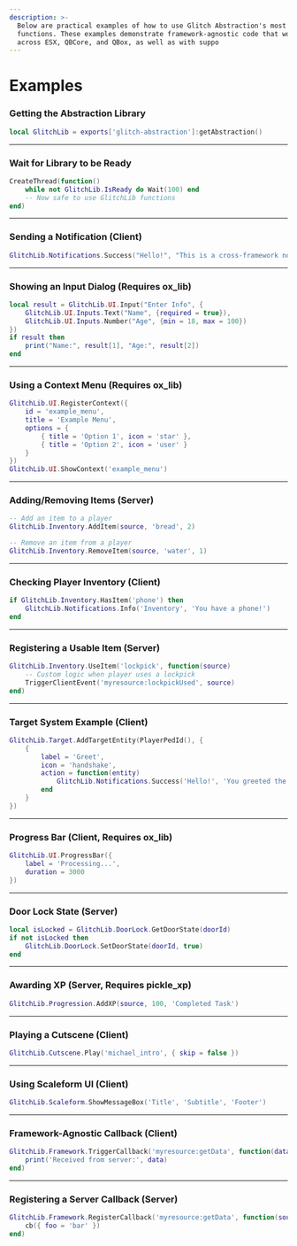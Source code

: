 ```yaml
---
description: >-
  Below are practical examples of how to use Glitch Abstraction's most common
  functions. These examples demonstrate framework-agnostic code that works
  across ESX, QBCore, and QBox, as well as with suppo
---
```


# Examples

### Getting the Abstraction Library

```lua
local GlitchLib = exports['glitch-abstraction']:getAbstraction()
```

***

### Wait for Library to be Ready

```lua
CreateThread(function()
    while not GlitchLib.IsReady do Wait(100) end
    -- Now safe to use GlitchLib functions
end)
```

***

### Sending a Notification (Client)

```lua
GlitchLib.Notifications.Success("Hello!", "This is a cross-framework notification.")
```

***

### Showing an Input Dialog (Requires ox\_lib)

```lua
local result = GlitchLib.UI.Input("Enter Info", {
    GlitchLib.UI.Inputs.Text("Name", {required = true}),
    GlitchLib.UI.Inputs.Number("Age", {min = 18, max = 100})
})
if result then
    print("Name:", result[1], "Age:", result[2])
end
```

***

### Using a Context Menu (Requires ox\_lib)

```lua
GlitchLib.UI.RegisterContext({
    id = 'example_menu',
    title = 'Example Menu',
    options = {
        { title = 'Option 1', icon = 'star' },
        { title = 'Option 2', icon = 'user' }
    }
})
GlitchLib.UI.ShowContext('example_menu')
```

***

### Adding/Removing Items (Server)

```lua
-- Add an item to a player
GlitchLib.Inventory.AddItem(source, 'bread', 2)

-- Remove an item from a player
GlitchLib.Inventory.RemoveItem(source, 'water', 1)
```

***

### Checking Player Inventory (Client)

```lua
if GlitchLib.Inventory.HasItem('phone') then
    GlitchLib.Notifications.Info('Inventory', 'You have a phone!')
end
```

***

### Registering a Usable Item (Server)

```lua
GlitchLib.Inventory.UseItem('lockpick', function(source)
    -- Custom logic when player uses a lockpick
    TriggerClientEvent('myresource:lockpickUsed', source)
end)
```

***

### Target System Example (Client)

```lua
GlitchLib.Target.AddTargetEntity(PlayerPedId(), {
    {
        label = 'Greet',
        icon = 'handshake',
        action = function(entity)
            GlitchLib.Notifications.Success('Hello!', 'You greeted the player!')
        end
    }
})
```

***

### Progress Bar (Client, Requires ox\_lib)

```lua
GlitchLib.UI.ProgressBar({
    label = 'Processing...',
    duration = 3000
})
```

***

### Door Lock State (Server)

```lua
local isLocked = GlitchLib.DoorLock.GetDoorState(doorId)
if not isLocked then
    GlitchLib.DoorLock.SetDoorState(doorId, true)
end
```

***

### Awarding XP (Server, Requires pickle\_xp)

```lua
GlitchLib.Progression.AddXP(source, 100, 'Completed Task')
```

***

### Playing a Cutscene (Client)

```lua
GlitchLib.Cutscene.Play('michael_intro', { skip = false })
```

***

### Using Scaleform UI (Client)

```lua
GlitchLib.Scaleform.ShowMessageBox('Title', 'Subtitle', 'Footer')
```

***

### Framework-Agnostic Callback (Client)

```lua
GlitchLib.Framework.TriggerCallback('myresource:getData', function(data)
    print('Received from server:', data)
end)
```

***

### Registering a Server Callback (Server)

```lua
GlitchLib.Framework.RegisterCallback('myresource:getData', function(source, cb)
    cb({ foo = 'bar' })
end)
```
